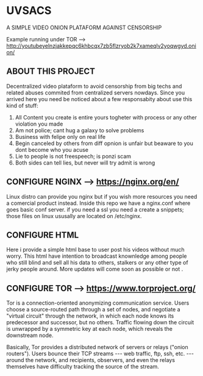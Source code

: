 # UVSACS
A SIMPLE VIDEO ONION PLATAFORM AGAINST CENSORSHIP

Example running under TOR --> http://youtubeyelnzjakkepqc6khbcqx7zb5flzryob2k7xameqlv2yoqwgyd.onion/

## ABOUT THIS PROJECT

Decentralized video plataform to avoid censorship from big techs and related abuses commited from centralized servers nowdays. Since you arrived here you need be noticed about a few responsabity about use this kind of stuff:

1. All Content you create is entire yours togheter with process or any other violation you made
2. Am not police; cant hug a galaxy to solve problems
3. Business with felipe only on real life
4. Begin canceled by others from diff opnion is unfair but beaware to you dont become who you acuse
5. Lie to people is not freespeech; is ponzi scam
6. Both sides can tell lies, but never will try admit is wrong

## CONFIGURE NGINX --> https://nginx.org/en/

 Linux distro can provide you nginx but if you wish more resources you need a comercial product instead. Inside this repo we have a nginx.conf where goes basic conf server. if you need a ssl you need a create a snippets; those files on linux ususally are located on /etc/nginx. 
 
## CONFIGURE HTML

Here i provide a simple html base to user post his videos without much worry. This html have intention to broadcast knownledge among people who still blind and sell all his data to others, stalkers or any other type of jerky people around. More updates will come soon as possible or not .   

## CONFIGURE TOR --> https://www.torproject.org/

 Tor is a connection-oriented anonymizing communication service. Users choose a source-routed path through a set of nodes, and negotiate a "virtual circuit" through the network, in which each node knows its predecessor and successor, but no others. Traffic flowing down the circuit is unwrapped by a symmetric key at each node, which reveals the downstream node.

Basically, Tor provides a distributed network of servers or relays ("onion routers"). Users bounce their TCP streams --- web traffic, ftp, ssh, etc. --- around the network, and recipients, observers, and even the relays themselves have difficulty tracking the source of the stream.





